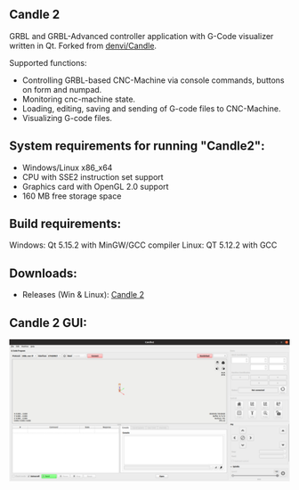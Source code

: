 Candle 2
-----------
GRBL and GRBL-Advanced controller application with G-Code visualizer written in Qt.
Forked from [denvi/Candle](https://github.com/Denvi/Candle).

Supported functions:
* Controlling GRBL-based CNC-Machine via console commands, buttons on form and numpad.
* Monitoring cnc-machine state.
* Loading, editing, saving and sending of G-code files to CNC-Machine.
* Visualizing G-code files.

System requirements for running "Candle2":
-------------------
* Windows/Linux x86_x64
* CPU with SSE2 instruction set support
* Graphics card with OpenGL 2.0 support
* 160 MB free storage space

Build requirements:
------------------
Windows: Qt 5.15.2 with MinGW/GCC compiler
Linux: QT 5.12.2 with GCC

Downloads:
----------
* Releases (Win & Linux): [Candle 2](https://github.com/Schildkroet/Candle2/releases)


Candle 2 GUI:
------------
![screenshot](/Screenshots/image1.png)


